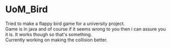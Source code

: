 # UoM_Bird
Tried to make a flappy bird game for a university project.<br>Game is in java and of course if it seems wrong to you then i can assure you it is. It works though so that's something.<br>Currently working on making the collision better.
